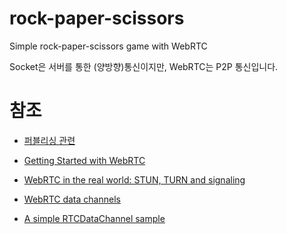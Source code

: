 # rock-paper-scissors

Simple rock-paper-scissors game with WebRTC

Socket은 서버를 통한 (양방향)통신이지만, WebRTC는 P2P 통신입니다.


# 참조

- [퍼블리싱 관련](https://codepen.io/rafaelcastrocouto/pen/NWqgJPZ)

- [Getting Started with WebRTC](https://www.html5rocks.com/ko/tutorials/webrtc/basics/)
- [WebRTC in the real world: STUN, TURN and signaling](https://www.html5rocks.com/ko/tutorials/webrtc/infrastructure/)
- [WebRTC data channels](https://www.html5rocks.com/ko/tutorials/webrtc/datachannels/)

- [A simple RTCDataChannel sample](https://developer.mozilla.org/en-US/docs/Web/API/WebRTC_API/Simple_RTCDataChannel_sample)
